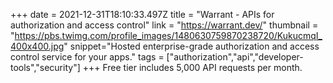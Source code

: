 +++
date = 2021-12-31T18:10:33.497Z
title = "Warrant - APIs for authorization and access control"
link = "https://warrant.dev/"
thumbnail = "https://pbs.twimg.com/profile_images/1480630759870238720/KukucmqI_400x400.jpg"
snippet="Hosted enterprise-grade authorization and access control service for your apps."
tags = ["authorization","api","developer-tools","security"]
+++
Free tier includes 5,000 API requests per month.
